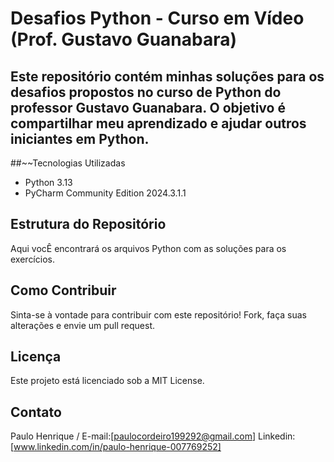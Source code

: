  # Desafios Python - Curso em Vídeo (Prof. Gustavo Guanabara)

__Este repositório contém minhas soluções para os desafios propostos no curso de Python do professor Gustavo Guanabara. O objetivo é compartilhar meu aprendizado e ajudar outros iniciantes em Python.__
---

##~~Tecnologias Utilizadas

* Python 3.13
* PyCharm Community Edition 2024.3.1.1

## Estrutura do Repositório
Aqui vocÊ encontrará os arquivos Python com as soluções para os exercícios.

## Como Contribuir
Sinta-se à vontade para contribuir com este repositório! Fork, faça suas alterações e envie um pull request.

## Licença
Este projeto está licenciado sob a MIT License.

## Contato
Paulo Henrique / 
E-mail:[paulocordeiro199292@gmail.com] Linkedin: [www.linkedin.com/in/paulo-henrique-007769252]
